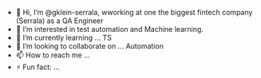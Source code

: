 - 👋 Hi, I’m @gklein-serrala, wworking at one the biggest  fintech company (Serrala) as a QA Engineer
- 👀 I’m interested in test automation and Machine learning. 
- 🌱 I’m currently learning ... TS
- 💞️ I’m looking to collaborate on ... Automation
- 📫 How to reach me ...
- ⚡ Fun fact: ...

<!---
gklein-serrala/gklein-serrala is a ✨ special ✨ repository because its `README.md` (this file) appears on your GitHub profile.
You can click the Preview link to take a look at your changes.
--->
